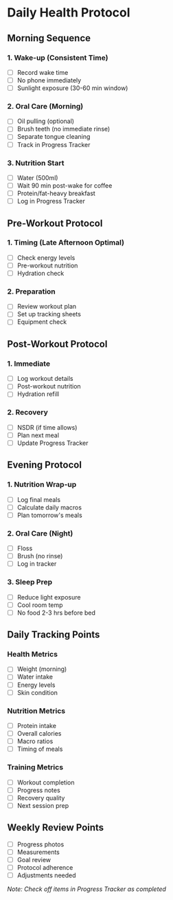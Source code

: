 # Daily Health Protocol

## Morning Sequence
### 1. Wake-up (Consistent Time)
- [ ] Record wake time
- [ ] No phone immediately
- [ ] Sunlight exposure (30-60 min window)

### 2. Oral Care (Morning)
- [ ] Oil pulling (optional)
- [ ] Brush teeth (no immediate rinse)
- [ ] Separate tongue cleaning
- [ ] Track in Progress Tracker

### 3. Nutrition Start
- [ ] Water (500ml)
- [ ] Wait 90 min post-wake for coffee
- [ ] Protein/fat-heavy breakfast
- [ ] Log in Progress Tracker

## Pre-Workout Protocol
### 1. Timing (Late Afternoon Optimal)
- [ ] Check energy levels
- [ ] Pre-workout nutrition
- [ ] Hydration check

### 2. Preparation
- [ ] Review workout plan
- [ ] Set up tracking sheets
- [ ] Equipment check

## Post-Workout Protocol
### 1. Immediate
- [ ] Log workout details
- [ ] Post-workout nutrition
- [ ] Hydration refill

### 2. Recovery
- [ ] NSDR (if time allows)
- [ ] Plan next meal
- [ ] Update Progress Tracker

## Evening Protocol
### 1. Nutrition Wrap-up
- [ ] Log final meals
- [ ] Calculate daily macros
- [ ] Plan tomorrow's meals

### 2. Oral Care (Night)
- [ ] Floss
- [ ] Brush (no rinse)
- [ ] Log in tracker

### 3. Sleep Prep
- [ ] Reduce light exposure
- [ ] Cool room temp
- [ ] No food 2-3 hrs before bed

## Daily Tracking Points
### Health Metrics
- [ ] Weight (morning)
- [ ] Water intake
- [ ] Energy levels
- [ ] Skin condition

### Nutrition Metrics
- [ ] Protein intake
- [ ] Overall calories
- [ ] Macro ratios
- [ ] Timing of meals

### Training Metrics
- [ ] Workout completion
- [ ] Progress notes
- [ ] Recovery quality
- [ ] Next session prep

## Weekly Review Points
- [ ] Progress photos
- [ ] Measurements
- [ ] Goal review
- [ ] Protocol adherence
- [ ] Adjustments needed

_Note: Check off items in Progress Tracker as completed_
